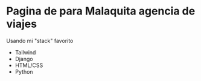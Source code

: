 # Pagina de para Malaquita agencia de viajes

Usando mi "stack" favorito

- Tailwind
- Django
- HTML/CSS
- Python
